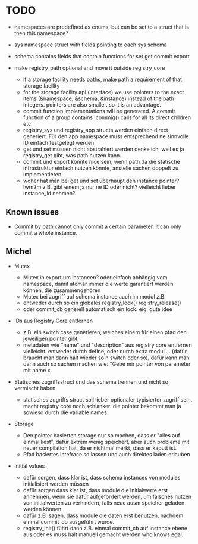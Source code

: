 # TODO

- namespaces are predefined as enums, but can be set to a struct that is then this namespace?
- sys namespace struct with fields pointing to each sys schema
- schema contains fields that contain functions for set get commit export

- make registry_path optional and move it outside registry_core
  - if a storage facility needs paths, make path a requirement of that storage facility
  - for the storage facility api (interface) we use pointers to the exact items (&namespace, &schema, &instance) instead of the path integers. pointers are also smaller. so it is an advantage.
  - commit function implementations will be generated. A commit function of a group contains .commig() calls for all its direct children etc.
  - registry_sys und registry_app structs werden einfach direct generiert. Für den app namespace muss entsprechend ne sinnvolle ID einfach festgelegt werden.
  - get und set müssen nicht abstrahiert werden denke ich, weil es ja registry_get gibt, was path nutzen kann.
  - commit und export könnte nice sein, wenn path da die statische infrastruktur einfach nutzen könnte, anstelle sachen doppelt zu implementieren.
  - woher hat man bei get und set überhaupt den instance pointer? lwm2m z.B. gibt einem ja nur ne ID oder nicht? vielleicht lieber instance_id nehmen?

## Known issues

- Commit by path cannot only commit a certain parameter. It can only commit a whole instance.

## Michel

- Mutex
  - Mutex in export um instancen? oder einfach abhängig vom namespace, damit atomar immer die werte garantiert werden können, die zusammengehören
  - Mutex bei zugriff auf schema instance auch im modul z.B.
  - entweder durch so ein globales registry_lock() registry_release()
  - oder commit_cb generell automatisch ein lock. eig. gute idee

- IDs aus Registry Core entfernen
  - z.B. ein switch case generieren, welches einem für einen pfad den jeweiligen pointer gibt.
  - metadaten wie "name" und "description" aus registry core entfernen vielleicht. entweder durch define, oder durch extra modul ... (dafür braucht man dann halt wieder so n switch oder so), dafür kann man dann auch so sachen machen wie: "Gebe mir pointer von parameter mit name x.

- Statisches zugriffsstruct und das schema trennen und nicht so vermischt haben.
  - statisches zugriffs struct soll lieber optionaler typisierter zugriff sein. macht registry core noch schlanker. die pointer bekommt man ja sowieso durch die variable names

- Storage
  - Den pointer basierten storage nur so machen, dass er "alles auf einmal liest", dafür extrem wenig speichert, aber auch probleme mit neuer compilation hat, da er nichtmal merkt, dass er kaputt ist.
  - Pfad basiertes intefrace so lassen und auch direktes laden erlauben

- Initial values
  - dafür sorgen, dass klar ist, dass schema instances von modules initialisiert werden müssen
  - dafür sorgen dass klar ist, dass module die initialwerte erst annehmen, wenn sie dafür aufgefordert werden, um falsches nutzen von initialwerten zu verhindern, falls neue ausm speicher geladen werden können.
  - dafür z.B. sagen, dass module die daten erst benutzen, nachdem einmal commit_cb ausgeführt wurde.
  - registry_init() führt dann z.B. einmal commit_cb auf instance ebene aus oder es muss halt manuell gemacht werden who knows egal.
